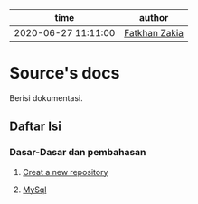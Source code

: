 | time                | author                                           |
| ------------------- | ------------------------------------------------ |
| 2020-06-27 11:11:00 | [Fatkhan Zakia](https://github.com/FatkhanZakia) |

# Source's docs

Berisi dokumentasi.

## Daftar Isi

### Dasar-Dasar dan pembahasan

1. [Creat a new repository](https://github.com/FatkhanZakia/source-s_docs/blob/master/01-Creat-a-new-repository.md)

2. [MySql](https://github.com/FatkhanZakia/source-s_docs/blob/master/02-MySql.md)
<!-- 3. [Variabel](https://github.com/tamankodekode/materi/blob/master/bahasa_pemrograman/javascript/04-variabel.md)
3. [Tipe Data](https://github.com/tamankodekode/materi/blob/master/bahasa_pemrograman/javascript/05-tipe-data.md)
4. [Konversi Tipe Data](https://github.com/tamankodekode/materi/blob/master/bahasa_pemrograman/javascript/06-konversi-tipe-data.md)
5. [Operator](https://github.com/tamankodekode/materi/blob/master/bahasa_pemrograman/javascript/07-operator.md)

   a. [Aritmatika](https://github.com/tamankodekode/materi/blob/master/bahasa_pemrograman/javascript/07-operator.md#aritmatika)

   b. [Komparasi](https://github.com/tamankodekode/materi/blob/master/bahasa_pemrograman/javascript/07-operator.md#komparasi)

   c. [Logika](https://github.com/tamankodekode/materi/blob/master/bahasa_pemrograman/javascript/07-operator.md#logika)

   d. [Assignment](https://github.com/tamankodekode/materi/blob/master/bahasa_pemrograman/javascript/07-operator.md#assignment)

6. Percabangan (Decision)

   a. If-Else

   b. Switch-Case

7. Perulangan (Looping)

   a. For

   b. While

   c. Do-While

8. Fungsi (Function)

   a. Standard Function

   <!-- b. Arrow Function -->
